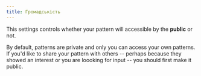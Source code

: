 ```yaml
---
title: Громадськість
---
```


This settings controls whether your pattern will accessible by the **public** or not.

By default, patterns are private and only you can access your own patterns. If you'd like to share your pattern with others -- perhaps because they showed an interest or you are loooking for input -- you should first make it public.
